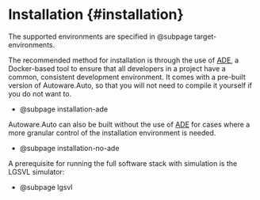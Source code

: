 Installation {#installation}
============================

The supported environments are specified in @subpage target-environments.

The recommended method for installation is through the use of [ADE](https://ade-cli.readthedocs.io/en/latest/),
a Docker-based tool to ensure that all developers in a project have a common, consistent development
environment. It comes with a pre-built version of Autoware.Auto, so that you will not need to compile it yourself
if you do not want to.

- @subpage installation-ade

Autoware.Auto can also be built without the use of [ADE](https://ade-cli.readthedocs.io/en/latest/)
for cases where a more granular control of the installation environment is needed.

- @subpage installation-no-ade

A prerequisite for running the full software stack with simulation is the LGSVL simulator:

- @subpage lgsvl
